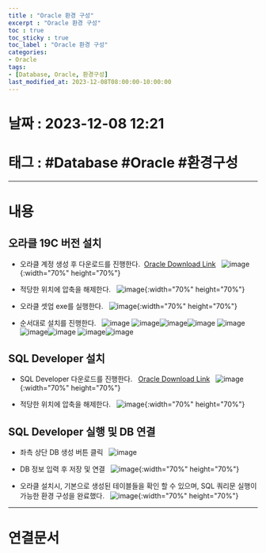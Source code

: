 ```yaml
---
title : "Oracle 환경 구성"
excerpt : "Oracle 환경 구성"
toc : true
toc_sticky : true
toc_label : "Oracle 환경 구성"
categories:
- Oracle
tags:
- [Database, Oracle, 환경구성]
last_modified_at: 2023-12-08T08:00:00-10:00:00
---
```


# 날짜 : 2023-12-08 12:21

# 태그 : #Database #Oracle #환경구성 
---

# 내용

## 오라클 19C 버전 설치
- 오라클 계정 생성 후 다운로드를 진행한다.  [Oracle Download Link](https://www.oracle.com/kr/database/technologies/oracle19c-windows-downloads.html)  
![image](./../../assets/images/DownloadOracle.png){:width="70%" height="70%"}  

- 적당한 위치에 압축을 해제한다.  
![image](./../../assets/images/ExtractOracleZipFile.png){:width="70%" height="70%"}  

- 오라클 셋업 exe를 실행한다.  
![image](./../../assets/images/ExecuteOracleSetup.png){:width="70%" height="70%"}  

- 순서대로 설치를 진행한다.  
![image](./../../assets/images/OracleSetup01.png)
![image](./../../assets/images/OracleSetup02.png)![image](./../../assets/images/OracleSetup03.png)![image](./../../assets/images/OracleSetup04.png)
![image](./../../assets/images/OracleSetup04_Popup.png)
![image](./../../assets/images/OracleSetup05.png)![image](./../../assets/images/OracleSetup06.png)
![image](./../../assets/images/OracleSetup07.png)![image](./../../assets/images/OracleSetup08.png)

## SQL Developer 설치
- SQL Developer 다운로드를 진행한다.   [Oracle Download Link](https://www.oracle.com/database/sqldeveloper/technologies/download/)  
![image](./../../assets/images/DownloadSQLDeveloper.png){:width="70%" height="70%"}  

- 적당한 위치에 압축을 해제한다.  
![image](./../../assets/images/ExtractSQLDeveloper.png){:width="70%" height="70%"}  

## SQL Developer 실행 및 DB 연결
- 좌측 상단 DB 생성 버튼 클릭  
 ![image](./../../assets/images/SQLDeveloper_CreateNewDatabase.png)
- DB 정보 입력 후 저장 및 연결  
![image](./../../assets/images/SQLDeveloper_CreateNewDatabase_01.png){:width="70%" height="70%"}  

- 오라클 설치시, 기본으로 생성된 테이블들을 확인 할 수 있으며, SQL 쿼리문 실행이 가능한 환경 구성을 완료했다.  
![image](./../../assets/images/SQLDeveloper_Result.png){:width="70%" height="70%"}

---

# 연결문서
